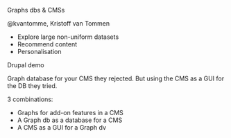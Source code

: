 Graphs dbs & CMSs

@kvantomme, Kristoff van Tommen

* Explore large non-uniform datasets
* Recommend content
* Personalisation

Drupal demo

Graph database for your CMS they rejected. But using the CMS as a GUI for the DB they tried.

3 combinations:

* Graphs for add-on features in a CMS
* A Graph db as a database for a CMS
* A CMS as a GUI for a Graph dv

